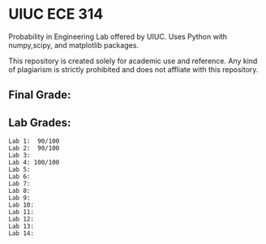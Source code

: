 # UIUC ECE 314

Probability in Engineering Lab offered by UIUC. Uses Python with numpy,scipy, and matplotlib packages.

This repository is created solely for academic use and reference. Any kind of plagiarism is strictly prohibited and does not affliate with this repository.

## Final Grade:

## Lab Grades:

	Lab 1:  90/100
	Lab 2:  90/100
	Lab 3:
	Lab 4: 100/100
	Lab 5:
	Lab 6:
	Lab 7:
	Lab 8:
	Lab 9:
	Lab 10:
	Lab 11:
	Lab 12:
	Lab 13:
	Lab 14:
	
